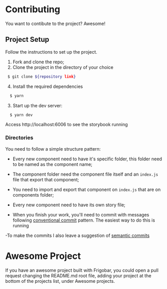 # Contributing

You want to contibute to the project? Awesome!

## Project Setup

Follow the instructions to set up the project.

1. Fork and clone the repo;
2. Clone the project in the directory of your choice

```sh
 $ git clone ${repository link}
```

4. Install the required dependencies

```sh
  $ yarn
```

3. Start up the dev server:

```sh
  $ yarn dev
```

Access http://localhost:6006 to see the storybook running

### Directories

You need to follow a simple structure pattern:

- Every new component need to have it's specific folder, this folder need to be named as the component name;

- The component folder need the component file itself and an `index.js` file that export that component;

- You need to import and export that component on `index.js` that are on components folder;

- Every new component need to have its own story file;

- When you finish your work, you'll need to commit with messages following [conventional commit](https://www.conventionalcommits.org/en/v1.0.0/) pattern. The easiest way to do this is running

-To make the commits I also leave a suggestion of [semantic commits](https://github.com/fteem/git-semantic-commits)

# Awesome Project

If you have an awesome project built with Frigobar, you could open a pull request changing the README.md root file, adding your project at the bottom of the projects list, under Awesome projects.
